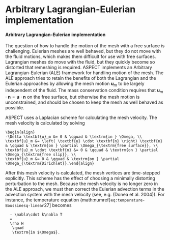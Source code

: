 
# Arbitrary Lagrangian-Eulerian implementation

#### Arbitrary Lagrangian-Eulerian implementation

The question of how to handle the motion of the mesh with a free surface is
challenging. Eulerian meshes are well behaved, but they do not move with the
fluid motions, which makes them difficult for use with free surfaces.
Lagrangian meshes do move with the fluid, but they quickly become so distorted
that remeshing is required. ASPECT implements
an Arbitrary Lagrangian-Eulerian (ALE) framework for handling motion of the
mesh. The ALE approach tries to retain the benefits of both the Lagrangian and
the Eulerian approaches by allowing the mesh motion $\textbf{u}_m$ to be
largely independent of the fluid. The mass conservation condition requires
that $\textbf{u}_m \cdot \textbf{n} = \textbf{u} \cdot \textbf{n}$ on the free
surface, but otherwise the mesh motion is unconstrained, and should be chosen
to keep the mesh as well behaved as possible.

ASPECT uses a Laplacian scheme for calculating
the mesh velocity. The mesh velocity is calculated by solving
```{math}
\begin{align}
-\Delta \textbf{u}_m &= 0 & \qquad & \textrm{in } \Omega, \\
\textbf{u}_m &= \left( \textbf{u} \cdot \textbf{n} \right) \textbf{n} & \qquad & \textrm{on } \partial \Omega_{\textrm{free surface}}, \\
\textbf{u}_m \cdot \textbf{n} &= 0 & \qquad & \textrm{on } \partial \Omega_{\textrm{free slip}}, \\
\textbf{u}_m &= 0 & \qquad & \textrm{on } \partial \Omega_{\textrm{Dirichlet}}.\end{align}
```
After this mesh velocity is calculated, the mesh vertices are time-stepped
explicitly. This scheme has the effect of choosing a minimally distorting
perturbation to the mesh. Because the mesh velocity is no longer zero in the
ALE approach, we must then correct the Eulerian advection terms in the
advection system with the mesh velocity (see, e.g. (Donea et al. 2004)). For
instance, the temperature equation {math:numref}`eq:temperature-Boussinesq-linear`27]
becomes

```{math}\rho C_p \left(\frac{\partial T}{\partial t} + \left(\mathbf u - \mathbf u_m \right) \cdot\nabla T\right)
  - \nabla\cdot k\nabla T
  =
  \rho H
   \quad
   \textrm{in $\Omega$}.
   ```
